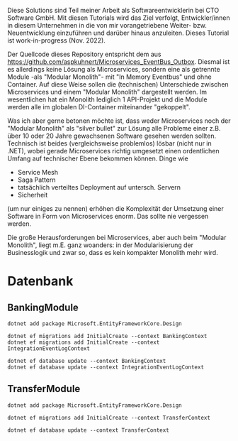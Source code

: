 Diese Solutions sind Teil meiner Arbeit als Softwareentwicklerin bei CTO Software GmbH. Mit diesen Tutorials wird das Ziel verfolgt, Entwickler/innen in diesem Unternehmen in die von mir vorangetriebene Weiter- bzw. Neuentwicklung einzuführen und darüber hinaus anzuleiten. Dieses Tutorial ist work-in-progress (Nov. 2022).

Der Quellcode dieses Repository entspricht dem aus https://github.com/aspkuhnert/Microservices_EventBus_Outbox. Diesmal ist es allerdings keine Lösung als Microservices, sondern eine als getrennte Module -als "Modular Monolith"- mit "In Memory Eventbus" und ohne Container. Auf diese Weise sollen die (technischen) Unterschiede zwischen Microservices und einem "Modular Monolith" dargestellt werden. Im wesentlichen hat ein Monolith lediglich 1 API-Projekt und die Module werden alle im globalen DI-Container miteinander "gekoppelt".

Was ich aber gerne betonen möchte ist, dass weder Microservices noch der "Modular Monolith" als "silver bullet" zur Lösung alle Probleme einer z.B. über 10 oder 20 Jahre gewachsenen Software gesehen werden sollten. Technisch ist beides (vergleichsweise problemlos) lösbar (nicht nur in .NET), wobei gerade Microservices richtig umgesetzt einen ordentlichen Umfang auf technischer Ebene bekommen können. Dinge wie 
- Service Mesh
- Saga Pattern
- tatsächlich verteiltes Deployment auf untersch. Servern
- Sicherheit

(um nur einiges zu nennen) erhöhen die Komplexität der Umsetzung einer Software in Form von Microservices enorm. Das sollte nie vergessen werden.

Die große Herausforderungen bei Microservices, aber auch beim "Modular Monolith", liegt m.E. ganz woanders: in der Modularisierung der Businesslogik und zwar so, dass es kein kompakter Monolith mehr wird.

# Datenbank

## BankingModule

```
dotnet add package Microsoft.EntityFrameworkCore.Design

dotnet ef migrations add InitialCreate --context BankingContext
dotnet ef migrations add InitialCreate --context IntegrationEventLogContext

dotnet ef database update --context BankingContext
dotnet ef database update --context IntegrationEventLogContext
```

## TransferModule

```
dotnet add package Microsoft.EntityFrameworkCore.Design

dotnet ef migrations add InitialCreate --context TransferContext

dotnet ef database update --context TransferContext
```
